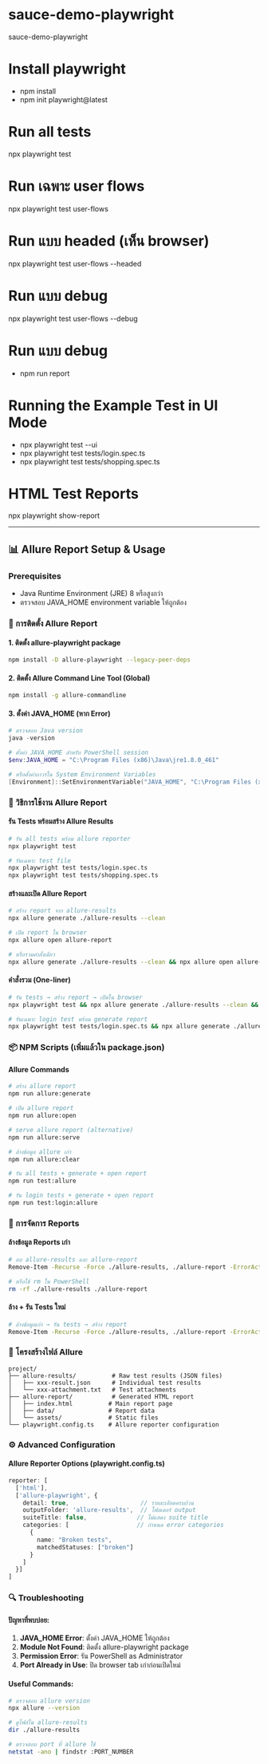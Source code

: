# sauce-demo-playwright
sauce-demo-playwright

# Install playwright
- npm install
- npm init playwright@latest

# Run all tests
npx playwright test

# Run เฉพาะ user flows
npx playwright test user-flows

# Run แบบ headed (เห็น browser)
npx playwright test user-flows --headed

# Run แบบ debug
npx playwright test user-flows --debug

# Run แบบ debug
- npm run report

# Running the Example Test in UI Mode
- npx playwright test --ui
- npx playwright test tests/login.spec.ts
- npx playwright test tests/shopping.spec.ts


# HTML Test Reports
npx playwright show-report

---

## 📊 Allure Report Setup & Usage

### Prerequisites
- Java Runtime Environment (JRE) 8 หรือสูงกว่า
- ตรวจสอบ JAVA_HOME environment variable ให้ถูกต้อง

### 🔧 การติดตั้ง Allure Report

#### 1. ติดตั้ง allure-playwright package
```bash
npm install -D allure-playwright --legacy-peer-deps
```

#### 2. ติดตั้ง Allure Command Line Tool (Global)
```bash
npm install -g allure-commandline
```

#### 3. ตั้งค่า JAVA_HOME (หาก Error)
```powershell
# ตรวจสอบ Java version
java -version

# ตั้งค่า JAVA_HOME สำหรับ PowerShell session
$env:JAVA_HOME = "C:\Program Files (x86)\Java\jre1.8.0_461"

# หรือตั้งค่าถาวรใน System Environment Variables
[Environment]::SetEnvironmentVariable("JAVA_HOME", "C:\Program Files (x86)\Java\jre1.8.0_461", "Machine")
```

### 🚀 วิธีการใช้งาน Allure Report

#### รัน Tests พร้อมสร้าง Allure Results
```bash
# รัน all tests พร้อม allure reporter
npx playwright test

# รันเฉพาะ test file
npx playwright test tests/login.spec.ts
npx playwright test tests/shopping.spec.ts
```

#### สร้างและเปิด Allure Report
```bash
# สร้าง report จาก allure-results
npx allure generate ./allure-results --clean

# เปิด report ใน browser
npx allure open allure-report

# หรือรวมคำสั่งเดียว
npx allure generate ./allure-results --clean && npx allure open allure-report
```

#### คำสั่งรวม (One-liner)
```bash
# รัน tests → สร้าง report → เปิดใน browser
npx playwright test && npx allure generate ./allure-results --clean && npx allure open allure-report

# รันเฉพาะ login test พร้อม generate report
npx playwright test tests/login.spec.ts && npx allure generate ./allure-results --clean && npx allure open allure-report
```

### 📦 NPM Scripts (เพิ่มแล้วใน package.json)

#### Allure Commands
```bash
# สร้าง allure report
npm run allure:generate

# เปิด allure report
npm run allure:open

# serve allure report (alternative)
npm run allure:serve

# ล้างข้อมูล allure เก่า
npm run allure:clear

# รัน all tests + generate + open report
npm run test:allure

# รัน login tests + generate + open report  
npm run test:login:allure
```

### 🧹 การจัดการ Reports

#### ล้างข้อมูล Reports เก่า
```bash
# ลบ allure-results และ allure-report
Remove-Item -Recurse -Force ./allure-results, ./allure-report -ErrorAction SilentlyContinue

# หรือใช้ rm ใน PowerShell
rm -rf ./allure-results ./allure-report
```

#### ล้าง + รัน Tests ใหม่
```bash
# ล้างข้อมูลเก่า → รัน tests → สร้าง report
Remove-Item -Recurse -Force ./allure-results, ./allure-report -ErrorAction SilentlyContinue; npx playwright test; npx allure generate ./allure-results --clean; npx allure open allure-report
```

### 📁 โครงสร้างไฟล์ Allure

```
project/
├── allure-results/          # Raw test results (JSON files)
│   ├── xxx-result.json      # Individual test results
│   └── xxx-attachment.txt   # Test attachments
├── allure-report/           # Generated HTML report
│   ├── index.html          # Main report page
│   ├── data/               # Report data
│   └── assets/             # Static files
└── playwright.config.ts    # Allure reporter configuration
```

### ⚙️ Advanced Configuration

#### Allure Reporter Options (playwright.config.ts)
```typescript
reporter: [
  ['html'],
  ['allure-playwright', {
    detail: true,                    // รายละเอียดครบถ้วน
    outputFolder: 'allure-results',  // โฟลเดอร์ output
    suiteTitle: false,              // ไม่แสดง suite title
    categories: [                   // กำหนด error categories
      {
        name: "Broken tests",
        matchedStatuses: ["broken"]
      }
    ]
  }]
]
```

### 🔍 Troubleshooting

#### ปัญหาที่พบบ่อย:
1. **JAVA_HOME Error**: ตั้งค่า JAVA_HOME ให้ถูกต้อง
2. **Module Not Found**: ติดตั้ง allure-playwright package
3. **Permission Error**: รัน PowerShell as Administrator
4. **Port Already in Use**: ปิด browser tab เก่าก่อนเปิดใหม่

#### Useful Commands:
```bash
# ตรวจสอบ allure version
npx allure --version

# ดูไฟล์ใน allure-results
dir ./allure-results

# ตรวจสอบ port ที่ allure ใช้
netstat -ano | findstr :PORT_NUMBER
```